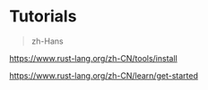 # Tutorials

> zh-Hans

https://www.rust-lang.org/zh-CN/tools/install

https://www.rust-lang.org/zh-CN/learn/get-started

